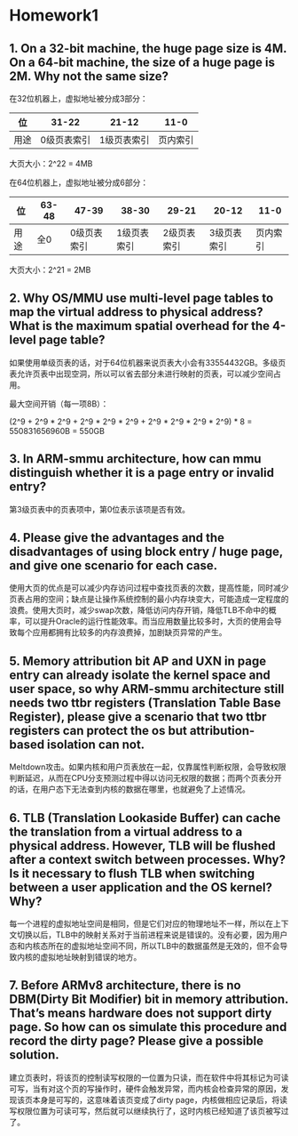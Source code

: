 # Homework1

## 1. On a 32-bit machine, the huge page size is 4M. On a 64-bit machine, the size of a huge page is 2M. Why not the same size?

在32位机器上，虚拟地址被分成3部分：

位|31-22|21-12|11-0|
|---|---|---|---|
|用途|0级页表索引|1级页表索引|页内索引|

大页大小：2^22 = 4MB

在64位机器上，虚拟地址被分成6部分：

位|63-48|47-39|38-30|29-21|20-12|11-0|
|---|---|---|---|---|---|---|
|用途|全0|0级页表索引|1级页表索引|2级页表索引|3级页表索引|页内索引|

大页大小：2^21 = 2MB

## 2. Why OS/MMU use multi-level page tables to map the virtual address to physical address? What is the maximum spatial overhead for the 4-level page table?

如果使用单级页表的话，对于64位机器来说页表大小会有33554432GB。多级页表允许页表中出现空洞，所以可以省去部分未进行映射的页表，可以减少空间占用。

最大空间开销（每一项8B）：

(2^9 + 2^9 * 2^9 + 2^9 * 2^9 * 2^9 + 2^9 * 2^9 * 2^9 * 2^9) * 8 = 550831656960B = 550GB

## 3. In ARM-smmu architecture, how can mmu distinguish whether it is a page entry or invalid entry?

第3级页表中的页表项中，第0位表示该项是否有效。

## 4. Please give the advantages and the disadvantages of using block entry / huge page, and give one scenario for each case.

使用大页的优点是可以减少内存访问过程中查找页表的次数，提高性能，同时减少页表占用的空间；缺点是让操作系统控制的最小内存块变大，可能造成一定程度的浪费。使用大页时，减少swap次数，降低访问内存开销，降低TLB不命中的概率，可以提升Oracle的运行性能效率。而当应用数量比较多时，大页的使用会导致每个应用都拥有比较多的内存浪费掉，加剧缺页异常的产生。

## 5. Memory attribution bit AP and UXN in page entry can already isolate the kernel space and user space, so why ARM-smmu architecture still needs two ttbr registers (Translation Table Base Register), please give a scenario that two ttbr registers can protect the os but attribution-based isolation can not.

Meltdown攻击。如果内核和用户页表放在一起，仅靠属性判断权限，会导致权限判断延迟，从而在CPU分支预测过程中得以访问无权限的数据；而两个页表分开的话，在用户态下无法查到内核的数据在哪里，也就避免了上述情况。

## 6. TLB (Translation Lookaside Buffer) can cache the translation from a virtual address to a physical address. However, TLB will be flushed after a context switch between processes. Why? Is it necessary to flush TLB when switching between a user application and the OS kernel? Why?

每一个进程的虚拟地址空间是相同，但是它们对应的物理地址不一样，所以在上下文切换以后，TLB中的映射关系对于当前进程来说是错误的。没有必要，因为用户态和内核态所在的虚拟地址空间不同，所以TLB中的数据虽然是无效的，但不会导致内核的虚拟地址映射到错误的地方。

## 7. Before ARMv8 architecture, there is no DBM(Dirty Bit Modifier) bit in memory attribution. That’s means hardware does not support dirty page. So how can os simulate this procedure and record the dirty page? Please give a possible solution.

建立页表时，将该页的控制读写权限的一位置为只读，而在软件中将其标记为可读可写，当有对这个页的写操作时，硬件会触发异常，而内核会检查异常的原因，发现该页本身是可写的，这意味着该页变成了dirty page，内核做相应记录后，将读写权限位置为可读可写，然后就可以继续执行了，这时内核已经知道了该页被写过了。
